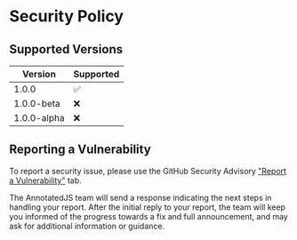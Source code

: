 # Security Policy

## Supported Versions

| Version | Supported          |
| ------- | ------------------ |
| 1.0.0   | :white_check_mark: |
| 1.0.0-beta   | :x:           |
| 1.0.0-alpha   | :x:          |

## Reporting a Vulnerability

To report a security issue, please use the GitHub Security Advisory ["Report a Vulnerability"](https://github.com/Fork-Git-It/AnnotatedJS/security/advisories/new) tab.

The AnnotatedJS team will send a response indicating the next steps in handling your report. After the initial reply to your report, the team will keep you informed of the progress towards a fix and full announcement, and may ask for additional information or guidance.
